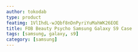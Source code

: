```yaml
---
author: tokodab
type: product
featimg: 1VlIhdL-wJQbf8nDnPyriYuMahWK26EOE
title: FOB Beauty Psycho Samsung Galaxy S9 Case
tags: [samsung, galaxy, s9]
category: [samsung]
---
```

